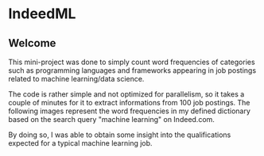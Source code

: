 # IndeedML

## Welcome

This mini-project was done to simply count word frequencies of categories such as programming languages and frameworks appearing in job postings related to machine learning/data science.

The code is rather simple and not optimized for parallelism, so it takes a couple of minutes for it to extract informations from 100 job postings. The following images represent the word frequencies in my defined dictionary based on the search query "machine learning" on Indeed.com.

By doing so, I was able to obtain some insight into the qualifications expected for a typical machine learning job.
